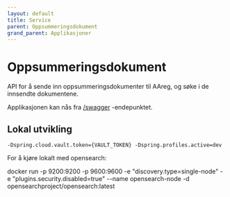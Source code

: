 ```yaml
---
layout: default
title: Service
parent: Oppsummeringsdokument
grand_parent: Applikasjoner
---
```


# Oppsummeringsdokument

API for å sende inn oppsummeringsdokumenter til AAreg, og søke i de innsendte dokumentene.

Applikasjonen kan nås fra [/swagger](https://oppsummeringsdokument-service.intern.dev.nav.no/swagger) -endepunktet.

## Lokal utvikling

```
-Dspring.cloud.vault.token={VAULT_TOKEN} -Dspring.profiles.active=dev
```

For å kjøre lokalt med opensearch:

docker run -p 9200:9200 -p 9600:9600 -e "discovery.type=single-node" -e "plugins.security.disabled=true" --name opensearch-node -d opensearchproject/opensearch:latest